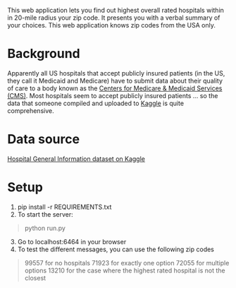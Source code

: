 This web application lets you find out highest overall rated hospitals within in 20-mile radius your zip code. It presents you with a verbal summary of your choices. This web application knows zip codes from the USA only. 

# Background

Apparently all US hospitals that accept publicly insured patients (in the US, they call it Medicaid and Medicare) have to submit data about their quality of care to a body known as the [Centers for Medicare & Medicaid Services (CMS)](https://www.cms.gov/). Most hospitals seem to accept publicly insured patients ... so the data that someone compiled and uploaded to [Kaggle](https://www.kaggle.com) is quite comprehensive. 

# Data source
[Hospital General Information dataset on Kaggle](https://www.kaggle.com/cms/hospital-general-information)

# Setup

1. pip install -r REQUIREMENTS.txt
2. To start the server:
> python run.py
3. Go to localhost:6464 in your browser
4. To test the different messages, you can use the following zip codes
> 99557 for no hospitals
> 71923 for exactly one option
> 72055 for multiple options
> 13210 for the case where the highest rated hospital is not the closest
